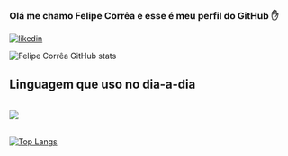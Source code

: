 ### Olá me chamo Felipe Corrêa e esse é meu perfil do GitHub ✋

[![likedin](https://img.shields.io/badge/LinkedIn-0077B5?style=for-the-badge&logo=linkedin&logoColor=white)](https://www.linkedin.com/in/felipeecorrea/)

![Felipe Corrêa GitHub stats](https://github-readme-stats.vercel.app/api?username=felipecorrea&show_icons=true&theme=dracula)

## Linguagem que uso no dia-a-dia 
<div style="display: inline_block"><br/>
<img align="center" aLt"CSharp" src="https://img.shields.io/badge/C%23-239120?style=for-the-badge&logo=c-sharp&logoColor=white" />
</div><br/>

[![Top Langs](https://github-readme-stats.vercel.app/api/top-langs/?username=felipeecorrea&layout=compact)](https://github.com/felipeecorrea/github-readme-stats)
